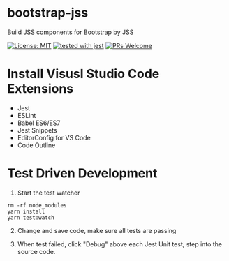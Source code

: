 bootstrap-jss
=============
Build JSS components for Bootstrap by JSS

[![License: MIT](https://img.shields.io/badge/License-MIT-yellow.svg)](https://opensource.org/licenses/MIT)
[![tested with jest](https://img.shields.io/badge/tested_with-jest-99424f.svg)](https://github.com/facebook/jest)
[![PRs Welcome](https://img.shields.io/badge/PRs-welcome-brightgreen.svg)](https://reactjs.org/docs/how-to-contribute.html#your-first-pull-request)

# Install Visusl Studio Code Extensions

* Jest
* ESLint
* Babel ES6/ES7
* Jest Snippets
* EditorConfig for VS Code
* Code Outline

# Test Driven Development

1. Start the test watcher
```node
rm -rf node_modules
yarn install
yarn test:watch
```
2. Change and save code, make sure all tests are passing

3. When test failed, click "Debug" above each Jest Unit test, step into the source code.
